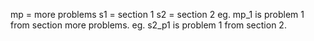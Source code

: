 mp = more problems
s1 = section 1
s2 = section 2
eg. mp_1 is problem 1 from section more problems.
eg. s2_p1 is problem 1 from section 2.
